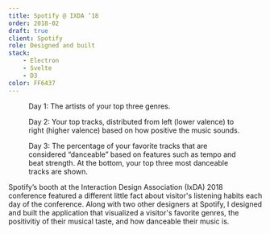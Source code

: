 ```yaml
---
title: Spotify @ IXDA ’18
order: 2018-02
draft: true
client: Spotify
role: Designed and built
stack:
    - Electron
    - Svelte
    - D3
color: FF6437
---
```


<figure>
  <img alt="" src="/img/work/ixda/day_1.png" />
  <figcaption>Day 1: The artists of your top three genres.</figcaption>
</figure>

<figure>
  <img alt="" src="/img/work/ixda/day_2.png" />
  <figcaption>
    Day 2: Your top tracks, distributed from left (lower valence) to right (higher valence) based on how positive the music sounds.
  </figcaption>
</figure>

<figure>
  <img alt="" src="/img/work/ixda/day_3.png" />
  <figcaption>
    Day 3: The percentage of your favorite tracks that are considered “danceable” based on features such as tempo and beat strength. At the bottom, your top three most danceable tracks are shown.
  </figcaption>
</figure>

Spotify’s booth at the Interaction Design Association (IxDA) 2018 conference featured a
different little fact about visitor's listening habits each day of the conference. Along
with two other designers at Spotify, I designed and built the application that visualized
a visitor's favorite genres, the positivitiy of their musical taste, and how danceable
their music is.
